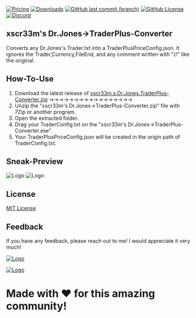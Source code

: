 [![Pricing](https://img.shields.io/badge/Price-Free-green?style=for-the-badge&color=green)](https://github.com/xscr33m/Dr.Jones-to-TraderPlus-Converter/)
[![Downloads](https://img.shields.io/github/downloads/xscr33m/Dr.Jones-to-TraderPlus-Converter/total?style=for-the-badge&color=gold)](https://github.com/xscr33m/Dr.Jones-to-TraderPlus-Converter/releases)
[![GitHub last commit (branch)](https://img.shields.io/github/last-commit/xscr33m/Dr.Jones-to-TraderPlus-Converter/master?style=for-the-badge&color=gold)](https://github.com/xscr33m/Dr.Jones-to-TraderPlus-Converter/commits/master/)
[![GitHub License](https://img.shields.io/github/license/xscr33m/Dr.Jones-to-TraderPlus-Converter?style=for-the-badge&color=gold)](https://spdx.org/licenses/)
[![Discord](https://img.shields.io/discord/1102440447835648124?style=for-the-badge&label=Discord&color=gold)](https://discord.com/invite/PasvscT4Nh)

 
## xscr33m's Dr.Jones→TraderPlus-Converter

Converts any Dr.Jones's Trader.txt into a TraderPlusPriceConfig.json. 
It ignores the Trader,Currency,FileEnd, and any comment written with "//" like the original.


## How-To-Use

   1. Download the latest release of [xscr33m.s.Dr.Jones.TraderPlus-Converter.zip](https://github.com/xscr33m/Dr.Jones-to-TraderPlus-Converter/releases)  →→→→→→→→→→→→→→→→→
   2. Unzip the "xscr33m's Dr.Jones→TraderPlus-Converter.zip" file with 7Zip or another program.
   3. Open the extracted folder.
   4. Drag your TraderConfig.txt on the "xscr33m's Dr.Jones→TraderPlus-Converter.exe".
   5. Your TraderPlusPriceConfig.json will be created in the origin path of TraderConfig.txt.


## Sneak-Preview

   ![Logo](https://media.discordapp.net/attachments/1183148527761772625/1183149398448951326/Converter1.png)
   ![Logo](https://media.discordapp.net/attachments/1183148527761772625/1183149454296088717/Converter2.png)


## License

[MIT License](https://spdx.org/licenses/)


## Feedback

If you have any feedback, please reach out to me!
I would appreciate it very much! 

[![Logo](https://cdn.discordapp.com/attachments/1182770512133361754/1183151523581153462/Discord_Banner.png)](https://discord.com/invite/PasvscT4Nh)

[![Logo](https://cdn.discordapp.com/attachments/1182770512133361754/1183155022419197982/PayPal_Donate.png)](https://www.paypal.com/paypalme/dheil53)

# Made with ♥ for this amazing community!
